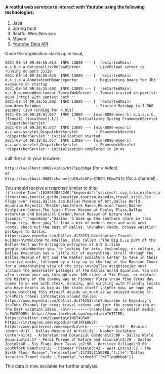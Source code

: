 #### A restful web services to interact with Youtube using the following technologies:
1. Java
2. Spring boot
3. Restful Web Services
4. Maven
5. [Youtube Data API](https://developers.google.com/youtube/v3)

Once the application starts up in local,
```
2021-08-14 09:36:55.614  INFO 13880 --- [  restartedMain] o.s.b.d.a.OptionalLiveReloadServer       : LiveReload server is running on port 35729
2021-08-14 09:36:55.645  INFO 13880 --- [  restartedMain] o.s.j.e.a.AnnotationMBeanExporter        : Registering beans for JMX exposure on startup
2021-08-14 09:36:55.692  INFO 13880 --- [  restartedMain] o.s.b.w.embedded.tomcat.TomcatWebServer  : Tomcat started on port(s): 8080 (http) with context path ''
2021-08-14 09:36:55.692  INFO 13880 --- [  restartedMain] com.demo.MainApp                         : Started MainApp in 3.968 seconds (JVM running for 4.951)
2021-08-14 09:38:01.037  INFO 13880 --- [nio-8080-exec-1] o.a.c.c.C.[Tomcat].[localhost].[/]       : Initializing Spring FrameworkServlet 'dispatcherServlet'
2021-08-14 09:38:01.037  INFO 13880 --- [nio-8080-exec-1] o.s.web.servlet.DispatcherServlet        : FrameworkServlet 'dispatcherServlet': initialization started
2021-08-14 09:38:01.057  INFO 13880 --- [nio-8080-exec-1] o.s.web.servlet.DispatcherServlet        : FrameworkServlet 'dispatcherServlet': initialization completed in 20 ms
```
call the url in your browser: 

`http://localhost:8080/video/Kt7lpqdbNgA` (for a video).  
or  
`http://localhost:8080/channel/UCGaOvAFinZ7BCN_FDmw74fQ` (for a channel).  

You should receive a response similar to this:
```[{"crawlerTime":1628952082240,"keywords":"yt:cc=off,cvg,trip,explore,attractions,tourist,guide,vacation,tourism,expedia,travel,visit,Six Flags over Texas,Dallas Zoo,Dallas Museum of Art,Dallas World Aquarium,Majestic Theater,Southfork Ranch,Reunion Tower,Nasher Sculpture Center,The Sixth Floor Museum at Dealey Plaza,Dallas Arboretum and Botanical Garden,Perot Museum Of Nature And Science,","mainBody":"Dallas ¨C Soak up the southern charm in this Texan city. Here you¡¯ll find a mix of modern edge and wild west roots; check out the best of Dallas. \n\nWhen ready, browse vacation packages to Dallas: https://www.expedia.com/Dallas.d178253.Destination-Travel-Guides\n\nWelcome to #Dallas, also called ¡°The Big D,¡± part of the Dallas-Fort Worth-Arlington metroplex of 6.5 million people.\n\nWhether you¡¯re looking for arts, technology, or culture, a Dallas #vacation has a little bit of everything. Stroll through the Dallas Museum of Art and the Nasher Sculpture Center to take in their creative works, followed by a trip up to the top of the Reunion Tower for a breathtaking view of the city.\n\nDallas #sightseeing must include the underwater passages of the Dallas World Aquarium. You can also scream your way through over 100 rides at Six Flags, or explore the history of the cowboy way at Pioneer Plaza.\n\nA fine Texas day comes to an end with steak, dancing, and mingling with friendly locals who have hearts as big as the state itself.\n\nFor now, we hope you enjoy watching this #travel #guide as much as we enjoyed making it. \n\nMore travel information around Dallas: https://www.expedia.com/Dallas.dx178253\n\nSubscribe to Expedia¡¯s YouTube Channel for great travel videos and join the conversation on the best vacation ideas. \n\n---------\n\nFollow us on social media: \nFACEBOOK: https://www.facebook.com/expedia\nTWITTER: https://twitter.com/Expedia\nINSTAGRAM: https://instagram.com/expedia/\nPINTEREST: https://www.pinterest.com/expedia\n\n---------\n\n0:52 - Reunion tower\n0:17 - Dallas Museum of Art\n1:32 - Nasher Sculpture Center\n1:42 - Arboretum and Botanical Gardens\n2:00 - Dallas World Aquarium\n2:17 - Perot Museum of Nature and Science\n2:29 - Dallas Zoo\n2:40 - Six Flags Over Texas \n2:56 - Heritage Village\n3:00 - Southfork Ranch\n3:22 - Pioneer Plaza\n3:42 - West End\n3:57 - The Sixth Floor Museum","releaseTime":1373932150000,"title":"Dallas Vacation Travel Guide | Expedia","videoId":"Kt7lpqdbNgA"}]```

This data is now available for further analysis.
